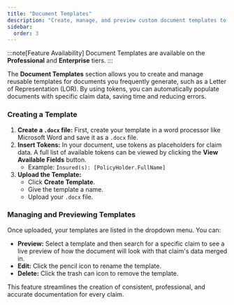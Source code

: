 ```yaml
---
title: "Document Templates"
description: "Create, manage, and preview custom document templates to automate document generation for claims."
sidebar:
  order: 3
---
```


:::note[Feature Availability]
Document Templates are available on the **Professional** and **Enterprise** tiers.
:::

The **Document Templates** section allows you to create and manage reusable templates for documents you frequently generate, such as a Letter of Representation (LOR). By using tokens, you can automatically populate documents with specific claim data, saving time and reducing errors.

### Creating a Template

1.  **Create a `.docx` file:** First, create your template in a word processor like Microsoft Word and save it as a `.docx` file.
2.  **Insert Tokens:** In your document, use tokens as placeholders for claim data. A full list of available tokens can be viewed by clicking the **View Available Fields** button.
    - Example: `Insured(s): [PolicyHolder.FullName]`
3.  **Upload the Template:**
    - Click **Create Template**.
    - Give the template a name.
    - Upload your `.docx` file.

### Managing and Previewing Templates

Once uploaded, your templates are listed in the dropdown menu. You can:
- **Preview:** Select a template and then search for a specific claim to see a live preview of how the document will look with that claim's data merged in.
- **Edit:** Click the pencil icon to rename the template.
- **Delete:** Click the trash can icon to remove the template.

This feature streamlines the creation of consistent, professional, and accurate documentation for every claim. 